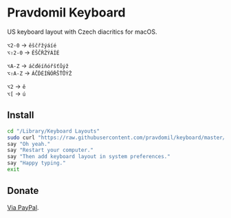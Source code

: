 # Pravdomil Keyboard

US keyboard layout with Czech diacritics for macOS.

`⌥2‑0` → `ěščřžýáíé`  
`⌥⇧2‑0` → `ĚŠČŘŽÝÁÍÉ`

`⌥A-Z` → `áčďéíňóřšťůýž`  
`⌥⇧A-Z` → `ÁČĎÉÍŇÓŘŠŤŮÝŽ`

`⌥2` → `ě`  
`⌥[` → `ú`

## Install

```sh
cd "/Library/Keyboard Layouts"
sudo curl "https://raw.githubusercontent.com/pravdomil/keyboard/master/Pravdomil.keylayout" -O
say "Oh yeah."
say "Restart your computer."
say "Then add keyboard layout in system preferences."
say "Happy typing."
exit
```

## Donate

[Via PayPal](https://www.paypal.com/cgi-bin/webscr?cmd=_s-xclick&hosted_button_id=BCL2X3AFQBAP2&item_name=Pravdomil%20Keyboard%20beer).
